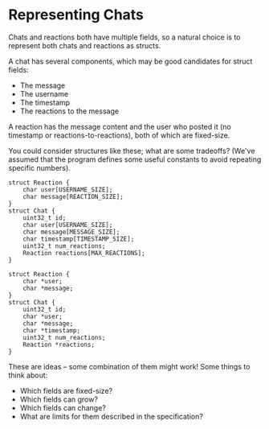 # Representing Chats

Chats and reactions both have multiple fields, so a natural choice is to
represent both chats and reactions as structs.

A chat has several components, which may be good candidates for struct fields:

- The message
- The username
- The timestamp
- The reactions to the message

A reaction has the message content and the user who posted it (no timestamp or
reactions-to-reactions), both of which are fixed-size.

You could consider structures like these; what are some tradeoffs? (We've
assumed that the program defines some useful constants to avoid repeating
specific numbers).

```
struct Reaction {
    char user[USERNAME_SIZE];
    char message[REACTION_SIZE];
}
struct Chat {
    uint32_t id;
    char user[USERNAME_SIZE];
    char message[MESSAGE_SIZE];
    char timestamp[TIMESTAMP_SIZE];
    uint32_t num_reactions;
    Reaction reactions[MAX_REACTIONS];
}
```

```
struct Reaction {
    char *user;
    char *message;
}
struct Chat {
    uint32_t id;
    char *user;
    char *message;
    char *timestamp;
    uint32_t num_reactions;
    Reaction *reactions;
}
```

These are ideas – some combination of them might work! Some things to think about:

- Which fields are fixed-size?
- Which fields can grow?
- Which fields can change?
- What are limits for them described in the specification?







